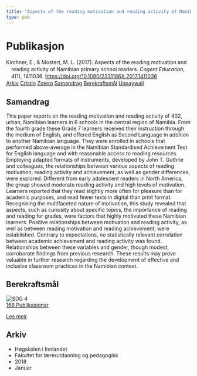 ```yaml
---
title: "Aspects of the reading motivation and reading activity of Namibian primary school readers"
type: pub
---
```

<h1>Publikasjon</h1>
<article id="csl-bib-container-IEZYNWQK" class="csl-bib-container">
  <div class="csl-bib-body" style="line-height: 1.35; padding-left: 1em; text-indent:-1em;">
  <div class="csl-entry">Kirchner, E., &amp; Mostert, M. L. (2017). Aspects of the reading motivation and reading activity of Namibian primary school readers. <i>Cogent Education</i>, <i>4</i>(1), 1411036. <a href="https://doi.org/10.1080/2331186X.2017.1411036">https://doi.org/10.1080/2331186X.2017.1411036</a></div>
</div>
  <div class="csl-bib-buttons">
    <a href="#taxonomy-article-IEZYNWQK" class="csl-bib-button">Arkiv</a>
    <a href="https://app.cristin.no/results/show.jsf?id=1536097" alt="Cristin URL" class="csl-bib-button">Cristin</a>
    <a href="http://zotero.org/groups/5022929/items/IEZYNWQK" alt="Zotero URL" class="csl-bib-button">Zotero</a>
    <a href="#abstract-article-IEZYNWQK" class="csl-bib-button">Samandrag</a>
    <a href="#sdg-article-IEZYNWQK" class="csl-bib-button">Berekraftsmål</a>
    <a href="https://doi.org/10.1080/2331186x.2017.1411036" class="csl-bib-button">Unpaywall</a>
  </div>
  <div id="csl-bib-meta-container-IEZYNWQK"></div>
</article>
<div id="csl-bib-meta-IEZYNWQK" class="csl-bib-meta">
  <article id="abstract-article-IEZYNWQK" class="abstract-article">
    <h1>Samandrag</h1>
    This paper reports on the reading motivation and reading activity of 402, urban, Namibian learners in 6 schools in the central region of Namibia. From the fourth grade these Grade 7 learners received their instruction through the medium of English, and offered English as Second Language in addition to another Namibian language. They were enrolled in schools that performed above-average in the Namibian Standardised Achievement Test for English language and with reasonable access to reading resources. Employing adapted formats of instruments, developed by John T. Guthrie and colleagues, the relationships between various aspects of reading motivation, reading activity and achievement, as well as gender differences, were explored. Different from early adolescent readers in North America, the group showed moderate reading activity and high levels of motivation. Learners reported that they read slightly more often for pleasure than for academic purposes, and read fewer texts in digital than print format. Recognising the multifaceted nature of motivation, this study revealed that aspects, such as curiosity about specific topics, the importance of reading and reading for grades, were factors that highly motivated these Namibian learners. Positive relationships between motivation and reading activity, as well as between reading motivation and reading achievement, were established. Contrary to expectations, no statistically relevant correlation between academic achievement and reading activity was found. Relationships between these variables and gender, though modest, corroborate findings from previous research. These results may prove valuable in further research regarding the development of effective and inclusive classroom practices in the Namibian context.
  </article>
  <article id="sdg-article-IEZYNWQK" class="sdg-article">
    <h1>Berekraftsmål</h1>
    <div class="sdg-container"><div id="sdg4" class="sdg">
<img src="{{< params subfolder >}}images/sdg/sdg04_no.png" class="image" alt="SDG 4">
<div class="sdg-overlay">
<a href="{{< params subfolder >}}no/archive/?sdg=4#archive" class="sdg-publication-count"><span>166</span> Publikasjonar</a>
<p><a href="https://www.fn.no/om-fn/fns-baerekraftsmaal/god-utdanning?lang=nno-NO" class="sdg-read-more">Les meir</a></p>
</div>
</div></div>
  </article>
  <article id="taxonomy-article-IEZYNWQK" class="taxonomy-article">
    <h1>Arkiv</h1>
    <ul>
      <li>Høgskolen i Innlandet</li>
      <li>Fakultet for lærerutdanning og pedagogikk</li>
      <li>2018</li>
      <li>Januar</li>
    </ul>
  </article>
</div>

